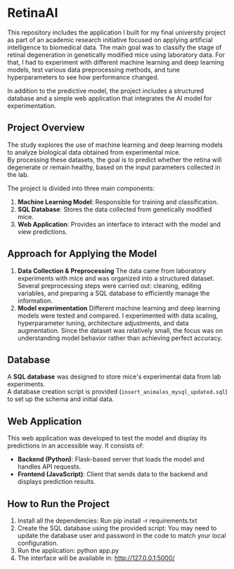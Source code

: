 # RetinaAI
This repository includes the application I built for my final university project as part of an academic research initiative focused on applying artificial intelligence to biomedical data. The main goal was to classify the stage of retinal degeneration in genetically modified mice using laboratory data. For that, I had to experiment with different machine learning and deep learning models, test various data preprocessing methods, and tune hyperparameters to see how performance changed.

In addition to the predictive model, the project includes a structured database and a simple web application that integrates the AI model for experimentation.

## Project Overview
The study explores the use of machine learning and deep learning models to analyze biological data obtained from experimental mice.  
By processing these datasets, the goal is to predict whether the retina will degenerate or remain healthy, based on the input parameters collected in the lab.

The project is divided into three main components:
1. **Machine Learning Model**: Responsible for training and classification.
2. **SQL Database**: Stores the data collected from genetically modified mice.
3. **Web Application**: Provides an interface to interact with the model and view predictions.

## Approach for Applying the Model
1. **Data Collection & Preprocessing**
The data came from laboratory experiments with mice and was organized into a structured dataset.
Several preprocessing steps were carried out: cleaning, editing variables, and preparing a SQL database to efficiently manage the information.
2. **Model experimentation**
Different machine learning and deep learning models were tested and compared.
I experimented with data scaling, hyperparameter tuning, architecture adjustments, and data augmentation.
Since the dataset was relatively small, the focus was on understanding model behavior rather than achieving perfect accuracy.
## Database
A **SQL database** was designed to store mice's experimental data from lab experiments.  
A database creation script is provided (`insert_animales_mysql_updated.sql`) to set up the schema and initial data.
## Web Application
This web application was developed to test the model and display its predictions in an accessible way. It consists of:
- **Backend (Python)**: Flask-based server that loads the model and handles API requests.  
- **Frontend (JavaScript)**: Client that sends data to the backend and displays prediction results.
## How to Run the Project 
1. Install all the dependencies:
   Run pip install -r requirements.txt
3. Create the SQL database using the provided script:
  You may need to update the database user and password in the code to match your local configuration.
4. Run the application:
  python app.py
5. The interface will be available in:
   http://127.0.0.1:5000/
